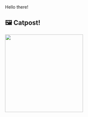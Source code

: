 Hello there!



## 🖼️ Catpost!

<sub>
    <img src="https://cdn2.thecatapi.com/images/cof.jpg" height="256">
</sub>

